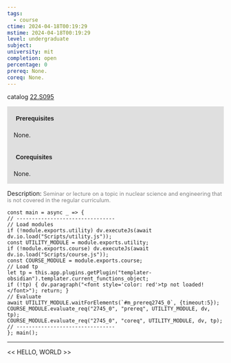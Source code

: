 ```yaml
---
tags:
  - course
ctime: 2024-04-18T00:19:29
mstime: 2024-04-18T00:19:29
level: undergraduate
subject: 
university: mit
completion: open
percentage: 0
prereq: None.
coreq: None.
---
```


catalog [22.S095](http://student.mit.edu/catalog/m22a.html#22.S095)

<span style="display: block; padding: 15px; background-color: rgb(100, 100, 100, 0.2);"><font id="m_prereq2745_0" style="display: block; font-family: Arial, sans-serif; font-weight: bold; padding: 5px">Prerequisites</font><br><span id="prereq2745_0">None.</span></span>
<span style="display: block; padding: 15px; background-color: rgb(100, 100, 100, 0.2);"><font id="m_coreq2745_0" style="display: block; font-family: Arial, sans-serif; font-weight: bold; padding: 5px">Corequisites</font><br><span id="coreq2745_0">None.</span></span>

<font style="">Description:</font>
<font style="color: grey; font-size: 0.8rem;">Seminar or lecture on a topic in nuclear science and engineering that is not covered in the regular curriculum.</font>

```dataviewjs
const main = async _ => {
// --------------------------------
// Load modules
if (!module.exports.utility) dv.executeJs(await dv.io.load("Scripts/utility.js"));
const UTILITY_MODULE = module.exports.utility;
if (!module.exports.course) dv.executeJs(await dv.io.load("Scripts/course.js"));
const COURSE_MODULE = module.exports.course;
// Load tp
let tp = this.app.plugins.getPlugin("templater-obsidian").templater.current_functions_object;
if (!tp) { dv.paragraph("<font style='color: red'>tp not loaded!</font>"); return; }
// Evaluate
await UTILITY_MODULE.waitForElements(`#m_prereq2745_0`, {timeout:5});
COURSE_MODULE.evaluate_req("2745_0", "prereq", UTILITY_MODULE, dv, tp);
COURSE_MODULE.evaluate_req("2745_0", "coreq", UTILITY_MODULE, dv, tp);
// --------------------------------
}; main();
```

---

<< HELLO, WORLD >>
